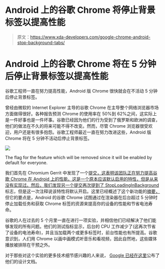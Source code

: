# Android 上的谷歌 Chrome 将停止背景标签以提高性能

> 原文：<https://www.xda-developers.com/google-chrome-android-stop-background-tabs/>

# Android 上的谷歌 Chrome 将在 5 分钟后停止背景标签以提高性能

谷歌工程师一直在努力提高性能，Android 版 Chrome 很快就会在不活动 5 分钟后停止背景标签。

曾经由微软的 Internet Explorer 主导的谷歌 Chrome 在主导整个网络浏览器市场方面做得很好。各种报告预测 Chrome 的使用率在 50%到 62%之间，这实际上是一件好事也是一件坏事。谷歌已经因为他们的行为受到了俄罗斯和欧洲的调查，他们的做法在不久的将来可能不得不改变。然而，尽管 Chrome 浏览器很受欢迎，用户还是有很多抱怨。谷歌工程师最近一直在努力改进这些，Android 版 Chrome 将在 5 分钟不活动后停止背景标签。

 <picture>![](img/5dbc7d008c362e680920d085c7ee0e0f.png)</picture> 

The flag for the feature which will be removed since it will be enabled by default for everyone.

我们首先在 Chromium Gerrit 中发现了一个[提交，这表明该团队正在努力提高谷歌 Chrome 在 Android 上的性能。这是一个原本应该默认启用的特性，但是从来没有实现过。然后，我们发现另一个](https://chromium-review.googlesource.com/c/chromium/src/+/1139042)[提交再次提到了 StopLoadingInBackground](https://chromium-review.googlesource.com/c/chromium/src/+/1139042) 标志，但是这一次注释说该特性将默认开启。这里已经概述了这个新功能的[摘要，](https://groups.google.com/a/chromium.org/forum/#!topic/blink-dev/83sXW-6caZ0)但它的要点是，Android 的谷歌 Chrome 试图通过在渲染器在后台超过 5 分钟时停止加载任务和获取 Chrome 标签的资源来提高你的设备的性能和节省电池寿命。

谷歌的人在过去的 5 个月里一直在进行一项实验，并相信他们已经解决了他们能够发现的所有问题。他们的测试指标显示，后台的 CPU 工作减少了(这再次节省了设备的电池寿命)，并且当加载两个或更多标签时，前台性能也有所提高。谷歌意识到，人们用 Chrome 以画中画模式听音乐和看视频，因此自然地，这些媒体播放被排除在干预之外。

对于那些对这个实验的更多技术细节感兴趣的人来说， [Google 已经在这里](https://docs.google.com/document/d/1DEGgG9HfA2ixJpXQDsKbYCJJyHILWz3CQmuNEJr9Xho/edit#heading=h.7nki9mck5t64)公布了他们的设计文档。